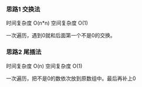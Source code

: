 ### 思路1 交换法

时间复杂度 O(n*n)
空间复杂度 O(1)

一次遍历，遇到0就和后面第一个不是0的交换。

### 思路2 尾插法

时间复杂度 O(n)
空间复杂度 O(1)

一次遍历，把不是0的数依次放到原数组中。最后再补上0
